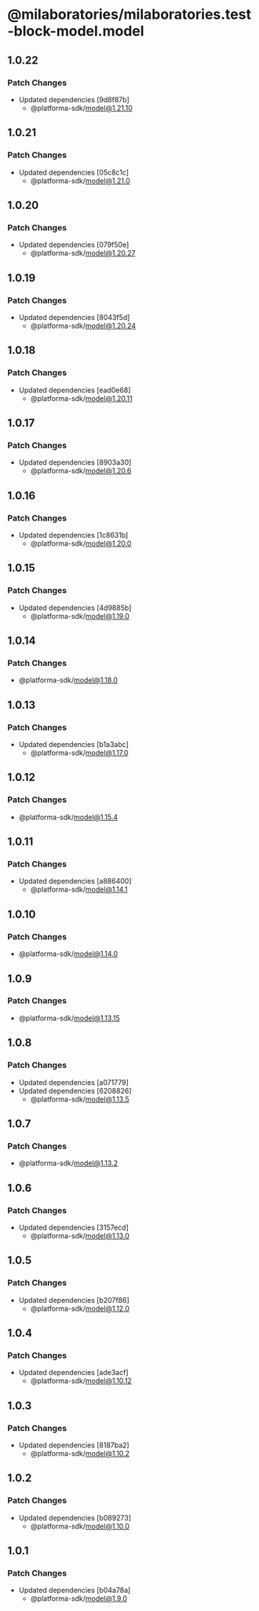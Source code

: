 # @milaboratories/milaboratories.test-block-model.model

## 1.0.22

### Patch Changes

- Updated dependencies [9d8f87b]
  - @platforma-sdk/model@1.21.10

## 1.0.21

### Patch Changes

- Updated dependencies [05c8c1c]
  - @platforma-sdk/model@1.21.0

## 1.0.20

### Patch Changes

- Updated dependencies [079f50e]
  - @platforma-sdk/model@1.20.27

## 1.0.19

### Patch Changes

- Updated dependencies [8043f5d]
  - @platforma-sdk/model@1.20.24

## 1.0.18

### Patch Changes

- Updated dependencies [ead0e68]
  - @platforma-sdk/model@1.20.11

## 1.0.17

### Patch Changes

- Updated dependencies [8903a30]
  - @platforma-sdk/model@1.20.6

## 1.0.16

### Patch Changes

- Updated dependencies [1c8631b]
  - @platforma-sdk/model@1.20.0

## 1.0.15

### Patch Changes

- Updated dependencies [4d9885b]
  - @platforma-sdk/model@1.19.0

## 1.0.14

### Patch Changes

- @platforma-sdk/model@1.18.0

## 1.0.13

### Patch Changes

- Updated dependencies [b1a3abc]
  - @platforma-sdk/model@1.17.0

## 1.0.12

### Patch Changes

- @platforma-sdk/model@1.15.4

## 1.0.11

### Patch Changes

- Updated dependencies [a886400]
  - @platforma-sdk/model@1.14.1

## 1.0.10

### Patch Changes

- @platforma-sdk/model@1.14.0

## 1.0.9

### Patch Changes

- @platforma-sdk/model@1.13.15

## 1.0.8

### Patch Changes

- Updated dependencies [a071779]
- Updated dependencies [6208826]
  - @platforma-sdk/model@1.13.5

## 1.0.7

### Patch Changes

- @platforma-sdk/model@1.13.2

## 1.0.6

### Patch Changes

- Updated dependencies [3157ecd]
  - @platforma-sdk/model@1.13.0

## 1.0.5

### Patch Changes

- Updated dependencies [b207f86]
  - @platforma-sdk/model@1.12.0

## 1.0.4

### Patch Changes

- Updated dependencies [ade3acf]
  - @platforma-sdk/model@1.10.12

## 1.0.3

### Patch Changes

- Updated dependencies [8187ba2]
  - @platforma-sdk/model@1.10.2

## 1.0.2

### Patch Changes

- Updated dependencies [b089273]
  - @platforma-sdk/model@1.10.0

## 1.0.1

### Patch Changes

- Updated dependencies [b04a78a]
  - @platforma-sdk/model@1.9.0

